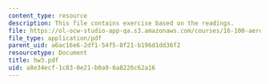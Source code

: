 ```yaml
---
content_type: resource
description: This file contains exercise based on the readings.
file: https://ol-ocw-studio-app-qa.s3.amazonaws.com/courses/16-100-aerodynamics-fall-2005/a8e34ecf1c830e21b0a96a8226c62a16_hw3.pdf
file_type: application/pdf
parent_uid: a6ac16e6-2df1-54f5-8f21-b196d1dd36f2
resourcetype: Document
title: hw3.pdf
uid: a8e34ecf-1c83-0e21-b0a9-6a8226c62a16
---
```

